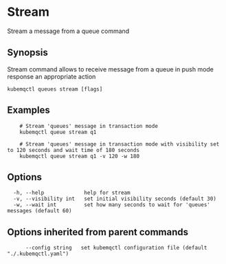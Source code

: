 # Stream

Stream a message from a queue command

## Synopsis

Stream command allows to receive message from a queue in push mode response an appropriate action

```text
kubemqctl queues stream [flags]
```

## Examples

```text
    # Stream 'queues' message in transaction mode
    kubemqctl queue stream q1

    # Stream 'queues' message in transaction mode with visibility set to 120 seconds and wait time of 180 seconds
    kubemqctl queue stream q1 -v 120 -w 180
```

## Options

```text
  -h, --help             help for stream
  -v, --visibility int   set initial visibility seconds (default 30)
  -w, --wait int         set how many seconds to wait for 'queues' messages (default 60)
```

## Options inherited from parent commands

```text
      --config string   set kubemqctl configuration file (default "./.kubemqctl.yaml")
```

